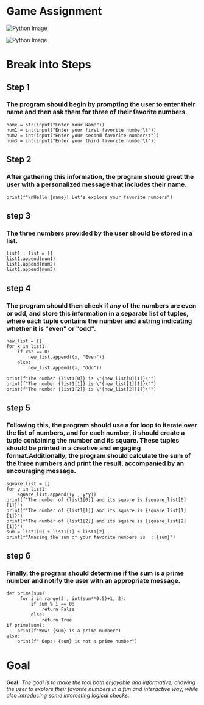# Game Assignment

![Python Image](https://www.google.com/url?sa=i&url=https%3A%2F%2Fwww.unite.ai%2F10-best-python-libraries-for-machine-learning-ai%2F&psig=AOvVaw2i4LudjdEnxr6uiVdgZtN-&ust=1726226534551000&source=images&cd=vfe&opi=89978449&ved=0CBEQjRxqFwoTCPjX6_CkvYgDFQAAAAAdAAAAABAE)

![Python Image](https://www.google.com/url?sa=i&url=https%3A%2F%2Fportswigger.net%2Fdaily-swig%2Fmalicious-python-library-ctx-removed-from-pypi-repo&psig=AOvVaw2i4LudjdEnxr6uiVdgZtN-&ust=1726226534551000&source=images&cd=vfe&opi=89978449&ved=0CBEQjRxqFwoTCPjX6_CkvYgDFQAAAAAdAAAAABAJ)

# Break into Steps

## Step 1

### The program should begin by prompting the user to enter their name and then ask them for three of their favorite numbers.

```
name = str(input("Enter Your Name"))
num1 = int(input("Enter your first favorite number\t"))
num2 = int(input("Enter your second favorite number\t"))
num3 = int(input("Enter your third favorite number\t"))
```

## Step 2

### After gathering this information, the program should greet the user with a personalized message that includes their name.

`print(f"\nHello {name}! Let's explore your favorite numbers")`

## step 3

### The three numbers provided by the user should be stored in a list.

```
list1 : list = []
list1.append(num1)
list1.append(num2)
list1.append(num3)
```

## step 4

### The program should then check if any of the numbers are even or odd, and store this information in a separate list of tuples, where each tuple contains the number and a string indicating whether it is "even" or "odd".

```
new_list = []
for x in list1:
    if x%2 == 0:
        new_list.append((x, "Even"))
    else:
        new_list.append((x, "Odd"))

print(f"The number {list1[0]} is \"{new_list[0][1]}\"")
print(f"The number {list1[1]} is \"{new_list[1][1]}\"")
print(f"The number {list1[2]} is \"{new_list[2][1]}\"")

```

## step 5

### Following this, the program should use a for loop to iterate over the list of numbers, and for each number, it should create a tuple containing the number and its square. These tuples should be printed in a creative and engaging format.Additionally, the program should calculate the sum of the three numbers and print the result, accompanied by an encouraging message.

```
square_list = []
for y in list1:
    square_list.append((y , y*y))
print(f"The number of {list1[0]} and its square is {square_list[0][1]}")
print(f"The number of {list1[1]} and its square is {square_list[1][1]}")
print(f"The number of {list1[2]} and its square is {square_list[2][1]}")
sum = list1[0] + list1[1] + list1[2]
print(f"Amazing the sum of your favorite numbers is  : {sum}")

```

## step 6

### Finally, the program should determine if the sum is a prime number and notify the user with an appropriate message.

```
def prime(sum):
     for i in range(3 , int(sum**0.5)+1, 2):
         if sum % i == 0:
             return False
         else:
             return True
if prime(sum):
    print(f"Wow! {sum} is a prime number")
else:
    print(f" Oops! {sum} is not a prime number")
```

# Goal

**Goal:**
_The goal is to make the tool both enjoyable and informative, allowing the user to explore their favorite numbers in a fun and interactive way, while also introducing some interesting logical checks._
